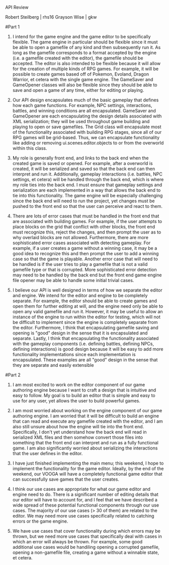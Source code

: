 API Review

Robert Steilberg | rhs16
Grayson Wise | gkw

#Part 1

1. I intend for the game engine and the game editor to be specifically flexible. The game engine in particular should be flexible since it must be able to open a gamefile of any kind and then subsequently run it. As long as the gamefile corresponds to a format accepted by the engine (i.e. a gamefile created with the editor), the gamefile should be accepted. The editor is also intended to be flexible because it will allow for the creation of multiple kinds of RPG games. For example, it will be possible to create games based off of Pokemon, Evoland, Dragon Warrior, et cetera with the single game engine. The GameSaver and GameOpener classes will also be flexible since they should be able to save and open a game of any time, either for editing or playing.

2. Our API design encapsulates much of the basic gameplay that defines how each game functions. For example, NPC settings, interactions, battles, and winning conditions are all encapsulated. GameSaver and GameOpener are each encapsulating the design details associated with XML serialization; they will be used throughout game building and playing to open or save gamefiles. The Grid class will encapsulate most of the functionality associated with building RPG stages, since all of our RPG games will be grid-based. Thus, we can encapsulate functionality like adding or removing ui.scenes.editor.objects to or from the overworld within this class.

3. My role is generally front end, and links to the back end when the created game is saved or opened. For example, after a overworld is created, it will be serialized and saved so that the back end can then interpret and run it. Additionally, gameplay interactions (i.e. battles, NPC settings, et cetera) will be handled through the back end, which is where my role ties into the back end. I must ensure that gameplay settings and serialization are each implemented in a way that allows the back end to tie into this functionality. The game engine will be especially challenging since the back end will need to run the project, yet changes must be pushed to the front end so that the user can perceive and react to them.

4. There are lots of error cases that must be handled in the front end that are associated with building games. For example, if the user attempts to place blocks on the grid that conflict with other blocks, the front end must recognize this, reject the changes, and then prompt the user as to why overlaid blocks are not allowed. Furthermore, there are more sophisticated error cases associated with detecting gameplay. For example, if a user creates a game without a winning case, it may be a good idea to recognize this and then prompt the user to add a winning case so that the game is playable. Another error case that will need to be handled is if the user tries to play a gamefile that is not a valid gamefile type or that is corrupted. More sophisticated error detection may need to be handled by the back end but the front end game engine file opener may be able to handle some initial trivial cases.

5. I believe our API is well designed in terms of how we separate the editor and engine. We intend for the editor and engine to be completely separate. For example, the editor should be able to create games and open them for further editing at will, and the engine need only be able to open any valid gamefile and run it. However, it may be useful to allow an instance of the engine to run within the editor for testing, which will not be difficult to implement since the engine is completely separate from the editor. Furthermore, I think that encapsulating gamefile saving and opening is "good" design in the sense that it is encapsulated and separate. Lastly, I think that encapsulating the functionality associated with the gameplay components (i.e. defining battles, defining NPCs, defining interactions) is good design because it will be easy to add more functionality implementations since each implementation is encapsulated. These examples are all "good" design in the sense that they are separate and easily extensible

#Part 2

1. I am most excited to work on the editor component of our game authoring engine because I want to craft a design that is intuitive and easy to follow. My goal is to build an editor that is simple and easy to use for any user, yet allows the user to build powerful games.

2. I am most worried about working on the engine component of our game authoring engine. I am worried that it will be difficult to build an engine that can read and execute any gamefile created with the editor, and I am also still unsure about how the engine will tie into the front end. Specifically, I don't yet understand how the back end will read in serialized XML files and then somehow convert those files into something that the front end can interpret and run as a fully functional game. I am also significantly worried about serializing the interactions that the user defines in the editor.

3. I have just finished implementing the main menu; this weekend, I hope to implement the functionality for the game editor. Ideally, by the end of the weekend, our VOOGA will have a completely functional game editor that can successfully save games that the user creates.

4. I think our use cases are appropriate for what our game editor and engine need to do. There is a significant number of editing details that our editor will have to account for, and I feel that we have described a wide spread of these potential functional components through our use cases. The majority of our use cases (> 30 of them) are related to the editor. We may need more use cases specifically related to catching errors or the game engine.

5. We have use cases that cover functionality during which errors may be thrown, but we need more use cases that specifically deal with cases in which an error will always be thrown. For example, some good additional use cases would be handiling opening a corrupted gamefile, opening a non-gamefile file, creating a game without a winnable state, et cetera.